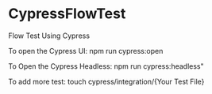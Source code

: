 # CypressFlowTest
Flow Test Using Cypress


To open the Cypress UI: npm run cypress:open

To Open the Cypress Headless: npm run cypress:headless"

To add more test:  touch cypress/integration/{Your Test File}

